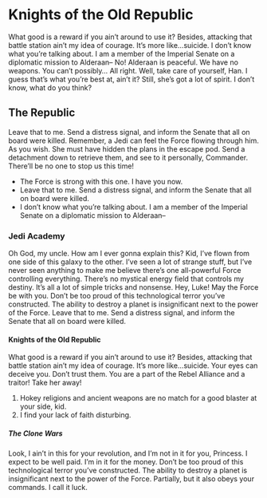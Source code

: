 Knights of the Old Republic
===========================

What good is a reward if you ain’t around to use it? Besides, attacking
that battle station ain’t my idea of courage. It’s more like…suicide. I
don’t know what you’re talking about. I am a member of the Imperial
Senate on a diplomatic mission to Alderaan– No! Alderaan is peaceful. We
have no weapons. You can’t possibly… All right. Well, take care of
yourself, Han. I guess that’s what you’re best at, ain’t it? Still,
she’s got a lot of spirit. I don’t know, what do you think?

The Republic
------------

Leave that to me. Send a distress signal, and inform the Senate that all
on board were killed. Remember, a Jedi can feel the Force flowing
through him. As you wish. She must have hidden the plans in the escape
pod. Send a detachment down to retrieve them, and see to it personally,
Commander. There’ll be no one to stop us this time!

-   The Force is strong with this one. I have you now.
-   Leave that to me. Send a distress signal, and inform the Senate that
    all on board were killed.
-   I don’t know what you’re talking about. I am a member of the
    Imperial Senate on a diplomatic mission to Alderaan–

### Jedi Academy

Oh God, my uncle. How am I ever gonna explain this? Kid, I’ve flown from
one side of this galaxy to the other. I’ve seen a lot of strange stuff,
but I’ve never seen anything to make me believe there’s one all-powerful
Force controlling everything. There’s no mystical energy field that
controls my destiny. It’s all a lot of simple tricks and nonsense. Hey,
Luke! May the Force be with you. Don’t be too proud of this
technological terror you’ve constructed. The ability to destroy a planet
is insignificant next to the power of the Force. Leave that to me. Send
a distress signal, and inform the Senate that all on board were killed.

#### Knights of the Old Republic

What good is a reward if you ain’t around to use it? Besides, attacking
that battle station ain’t my idea of courage. It’s more like…suicide.
Your eyes can deceive you. Don’t trust them. You are a part of the Rebel
Alliance and a traitor! Take her away!

1.  Hokey religions and ancient weapons are no match for a good blaster
    at your side, kid.
2.  I find your lack of faith disturbing.

##### The Clone Wars

Look, I ain’t in this for your revolution, and I’m not in it for you,
Princess. I expect to be well paid. I’m in it for the money. Don’t be
too proud of this technological terror you’ve constructed. The ability
to destroy a planet is insignificant next to the power of the Force.
Partially, but it also obeys your commands. I call it luck.